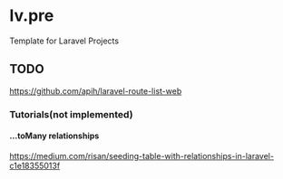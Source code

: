 # lv.pre

Template for Laravel Projects

## TODO

<https://github.com/apih/laravel-route-list-web>

### Tutorials(not implemented)

#### ...toMany relationships

<https://medium.com/risan/seeding-table-with-relationships-in-laravel-c1e18355013f>
